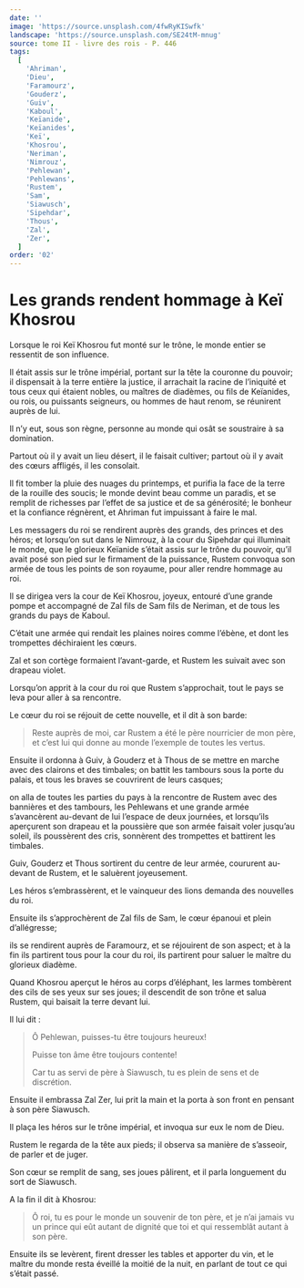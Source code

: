 ```yaml
---
date: ''
image: 'https://source.unsplash.com/4fwRyKISwfk'
landscape: 'https://source.unsplash.com/SE24tM-mnug'
source: tome II - livre des rois - P. 446
tags:
  [
    'Ahriman',
    'Dieu',
    'Faramourz',
    'Gouderz',
    'Guiv',
    'Kaboul',
    'Keïanide',
    'Keïanides',
    'Keï',
    'Khosrou',
    'Neriman',
    'Nimrouz',
    'Pehlewan',
    'Pehlewans',
    'Rustem',
    'Sam',
    'Siawusch',
    'Sipehdar',
    'Thous',
    'Zal',
    'Zer',
  ]
order: '02'
---
```


# Les grands rendent hommage à Keï Khosrou

Lorsque le roi Keï Khosrou fut monté sur le trône, le monde entier se ressentit de son influence.

Il était assis sur le trône impérial, portant sur la tête la couronne du pouvoir; il dispensait à la terre entière la justice, il arrachait la racine de l’iniquité et tous ceux qui étaient nobles, ou maîtres de diadèmes, ou fils de Keïanides, ou rois, ou puissants seigneurs, ou hommes de haut renom, se réunirent auprès de lui.

Il n’y eut, sous son règne, personne au monde qui osât se soustraire à sa domination.

Partout où il y avait un lieu désert, il le faisait cultiver; partout où il y avait des cœurs affligés, il les consolait.

Il fit tomber la pluie des nuages du printemps, et purifia la face de la terre de la rouille des soucis; le monde devint beau comme un paradis, et se remplit de richesses par l’effet de sa justice et de sa générosité; le bonheur et la confiance régnèrent, et Ahriman fut impuissant à faire le mal.

Les messagers du roi se rendirent auprès des grands, des princes et des héros; et lorsqu’on sut dans le Nimrouz, à la cour du Sipehdar qui illuminait le monde, que le glorieux Keïanide s’était assis sur le trône du pouvoir, qu’il avait posé son pied sur le firmament de la puissance, Rustem convoqua son armée de tous les points de son royaume, pour aller rendre hommage au roi.

Il se dirigea vers la cour de Keï Khosrou, joyeux, entouré d’une grande pompe et accompagné de Zal fils de Sam fils de Neriman, et de tous les grands du pays de Kaboul.

C’était une armée qui rendait les plaines noires comme l’ébène, et dont les trompettes déchiraient les cœurs.

Zal et son cortège formaient l’avant-garde, et Rustem les suivait avec son drapeau violet.

Lorsqu’on apprit à la cour du roi que Rustem s’approchait, tout le pays se leva pour aller à sa rencontre.

Le cœur du roi se réjouit de cette nouvelle, et il dit à son barde:

> Reste auprès de moi, car Rustem a été le père nourricier de mon père, et c’est lui qui donne au monde l’exemple de toutes les vertus.

Ensuite il ordonna à Guiv, à Gouderz et à Thous de se mettre en marche avec des clairons et des timbales; on battit les tambours sous la porte du palais, et tous les braves se couvrirent de leurs casques;

on alla de toutes les parties du pays à la rencontre de Rustem avec des bannières et des tambours, les Pehlewans et une grande armée s’avancèrent au-devant de lui l’espace de deux journées, et lorsqu’ils aperçurent son drapeau et la poussière que son armée faisait voler jusqu’au soleil, ils poussèrent des cris, sonnèrent des trompettes et battirent les timbales.

Guiv, Gouderz et Thous sortirent du centre de leur armée, coururent au-devant de Rustem, et le saluèrent joyeusement.

Les héros s’embrassèrent, et le vainqueur des lions demanda des nouvelles du roi.

Ensuite ils s’approchèrent de Zal fils de Sam, le cœur épanoui et plein d’allégresse;

ils se rendirent auprès de Faramourz, et se réjouirent de son aspect; et à la fin ils partirent tous pour la cour du roi, ils partirent pour saluer le maître du glorieux diadème.

Quand Khosrou aperçut le héros au corps d’éléphant, les larmes tombèrent des cils de ses yeux sur ses joues; il descendit de son trône et salua Rustem, qui baisait la terre devant lui.

Il lui dit :

> Ô Pehlewan, puisses-tu être toujours heureux!
>
> Puisse ton âme être toujours contente!
>
> Car tu as servi de père à Siawusch, tu es plein de sens et de discrétion.

Ensuite il embrassa Zal Zer, lui prit la main et la porta à son front en pensant à son père Siawusch.

Il plaça les héros sur le trône impérial, et invoqua sur eux le nom de Dieu.

Rustem le regarda de la tête aux pieds; il observa sa manière de s’asseoir, de parler et de juger.

Son cœur se remplit de sang, ses joues pâlirent, et il parla longuement du sort de Siawusch.

A la fin il dit à Khosrou:

> Ô roi, tu es pour le monde un souvenir de ton père, et je n’ai jamais vu un prince qui eût autant de dignité que toi et qui ressemblât autant à son père.

Ensuite ils se levèrent, firent dresser les tables et apporter du vin, et le maître du monde resta éveillé la moitié de la nuit, en parlant de tout ce qui s’était passé.
